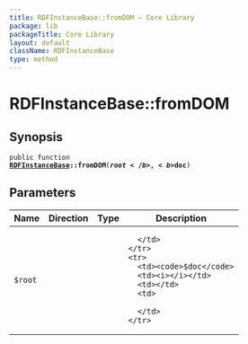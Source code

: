 ```yaml
---
title: RDFInstanceBase::fromDOM — Core Library
package: lib
packageTitle: Core Library
layout: default
className: RDFInstanceBase
type: method
---
```


# RDFInstanceBase::fromDOM

## Synopsis

<code>public function <b><a href="RDFInstanceBase">RDFInstanceBase</a>::fromDOM</b>(<b>$root</b>, <b>$doc</b>)</code>

## Parameters

<table>
  <thead>
    <tr>
      <th>Name</th>
      <th>Direction</th>
      <th>Type</th>
      <th>Description</th>
    </tr>
  </thead>
  <tbody>
    <tr>
      <td><code>$root</code>
      <td><i></i></td>
      <td></td>
      <td>

      </td>
    </tr>
    <tr>
      <td><code>$doc</code>
      <td><i></i></td>
      <td></td>
      <td>

      </td>
    </tr>
  </tbody>
</table>

